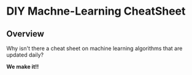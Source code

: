 # DIY Machne-Learning CheatSheet

## Overview
Why isn't there a cheat sheet on machine learning algorithms that are updated daily?  

__We make it!!__

